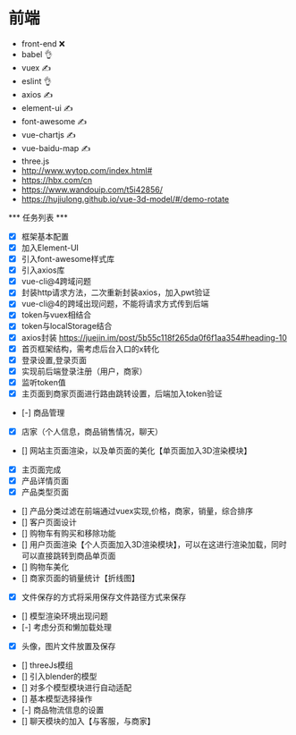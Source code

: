 # 前端
- front-end ❌
- babel 👌
- vuex ✍
- eslint 👌
- axios ✍
- element-ui ✍
- font-awesome ✍
- vue-chartjs ✍
- vue-baidu-map ✍
- three.js
- http://www.wytop.com/index.html#
- https://hbx.com/cn
- https://www.wandouip.com/t5i42856/
- https://hujiulong.github.io/vue-3d-model/#/demo-rotate


*** 任务列表 ***

- [x] 框架基本配置
- [x] 加入Element-UI
- [x] 引入font-awesome样式库
- [x] 引入axios库
- [x] vue-cli@4跨域问题
- [x] 封装http请求方法，二次重新封装axios，加入pwt验证
- [x] vue-cli@4的跨域出现问题，不能将请求方式传到后端
- [x] token与vuex相结合
- [x] token与localStorage结合
- [x] axios封装 https://juejin.im/post/5b55c118f265da0f6f1aa354#heading-10
- [x] 首页框架结构，需考虑后台入口的x转化
- [x] 登录设置,登录页面
- [x] 实现前后端登录注册（用户，商家）
- [x] 监听token值
- [x] 主页面到商家页面进行路由跳转设置，后端加入token验证
- [-] 商品管理
- [x] 店家（个人信息，商品销售情况，聊天）
- [] 网站主页面渲染，以及单页面的美化【单页面加入3D渲染模块】
- [x] 主页面完成
- [x] 产品详情页面
- [x] 产品类型页面
- [] 产品分类过滤在前端通过vuex实现,价格，商家，销量，综合排序
- [] 客户页面设计
- [] 购物车有购买和移除功能
- [] 用户页面渲染【个人页面加入3D渲染模块】，可以在这进行渲染加载，同时可以直接跳转到商品单页面
- [] 购物车美化
- [] 商家页面的销量统计【折线图】
- [x] 文件保存的方式将采用保存文件路径方式来保存
- [] 模型渲染环境出现问题
- [-] 考虑分页和懒加载处理
- [x] 头像，图片文件放置及保存
- [] threeJs模组
- [] 引入blender的模型
- [] 对多个模型模块进行自动适配
- [] 基本模型选择操作
- [-] 商品物流信息的设置
- [] 聊天模块的加入【与客服，与商家】
 